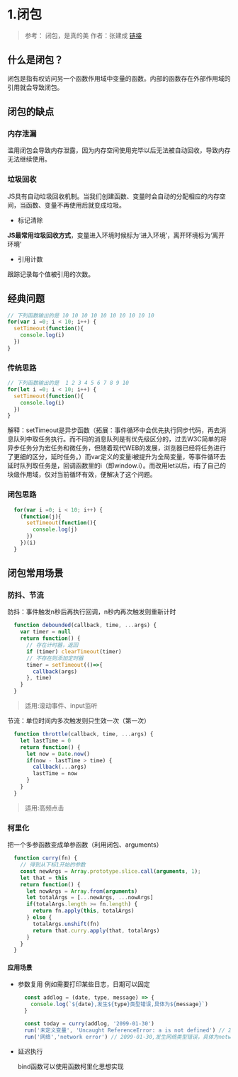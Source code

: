 # 1.闭包

>参考： 闭包，是真的美
>作者：张建成
>[链接](https://github.com/prettyEcho/deep-js/issues/4)


## 什么是闭包？

闭包是指有权访问另一个函数作用域中变量的函数。内部的函数存在外部作用域的引用就会导致闭包。

## 闭包的缺点

### 内存泄漏

滥用闭包会导致内存泄露，因为内存空间使用完毕以后无法被自动回收，导致内存无法继续使用。

### 垃圾回收

JS具有自动垃圾回收机制。当我们创建函数、变量时会自动的分配相应的内存空间，当函数、变量不再使用后就变成垃圾。

- 标记清除
  
**JS最常用垃圾回收方式**，变量进入环境时候标为‘进入环境’，离开环境标为‘离开环境’

- 引用计数

跟踪记录每个值被引用的次数。


## 经典问题

```js
// 下列函数输出的是 10 10 10 10 10 10 10 10 10 10
for(var i =0; i < 10; i++) {
  setTimeout(function(){
    console.log(i)
  })
}
```

### 传统思路

```js
// 下列函数输出的是  1 2 3 4 5 6 7 8 9 10
for(let i =0; i < 10; i++) {
  setTimeout(function(){
    console.log(i)
  })
}
```

解释：setTimeout是异步函数（拓展：事件循环中会优先执行同步代码，再去消息队列中取任务执行。而不同的消息队列是有优先级区分的，过去W3C简单的将异步任务分为宏任务和微任务，但随着现代WEB的发展，浏览器已经将任务进行了更细的区分，延时任务。）而var定义的变量i被提升为全局变量，等事件循环去延时队列取任务是，回调函数里的i（即window.i）。而改用let以后，i有了自己的块级作用域，仅对当前循环有效，便解决了这个问题。

### 闭包思路

```js
  for(var i =0; i < 10; i++) {
    (function(j){
      setTimeout(function(){
        console.log(j)
      })
    })(i)
  }
```

## 闭包常用场景

### 防抖、节流

防抖：事件触发n秒后再执行回调，n秒内再次触发则重新计时

```js
  function debounded(callback, time, ...args) {
    var timer = null
    return function() {
      // 存在计时器，返回
      if (timer) clearTimeout(timer)
      // 不存在则添加定时器
      timer = setTimeout(()=>{
        callback(args)
      }, time)
    }
  }
```

>适用:滚动事件、input监听

节流：单位时间内多次触发则只生效一次（第一次）

```js
  function throttle(callback, time, ...args) {
    let lastTime = 0
    return function() {
      let now = Date.now()
      if(now - lastTime > time) {
        callback(...args)
        lastTime = now
      }
    }
  }
```


>适用:高频点击


### 柯里化

把一个多参函数变成单参函数（利用闭包、arguments）

```js
  function curry(fn) {
    // 得到从下标1开始的参数
    const newArgs = Array.prototype.slice.call(arguments, 1);
    let that = this
    return function() {
      let nowArgs = Array.from(arguments)
      let totalArgs = [...newArgs, ...nowArgs]
      if(totalArgs.length >= fn.length) {
        return fn.apply(this, totalArgs)
      } else {
        totalArgs.unshift(fn)
        return that.curry.apply(that, totalArgs)
      }
    }
  }
```

#### 应用场景

- 参数复用
  例如需要打印某些日志，日期可以固定
  ```js
    const addlog = (date, type, message) => {
      console.log(`${date},发生${type}类型错误,具体为${message}`)
    }

    const today = curry(addlog, '2099-01-30')
    run('未定义变量', 'Uncaught ReferenceError: a is not defined') // 2099-01-30,发生未定义变量类型错误，具体为Uncaught ReferenceError: a is not defined
    run('网络','network error') // 2099-01-30,发生网络类型错误，具体为network error
  ```
- 延迟执行
  
  bind函数可以使用函数柯里化思想实现